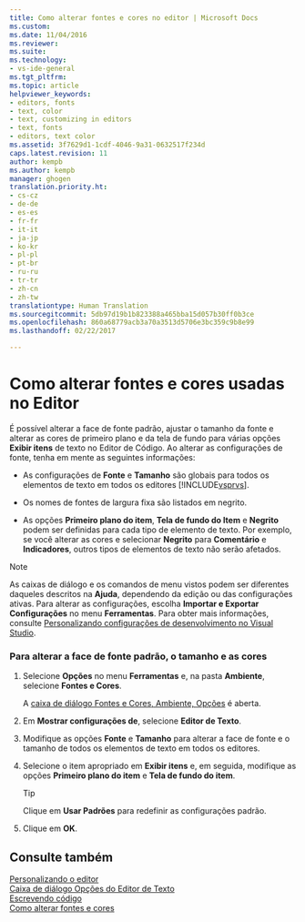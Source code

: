 ```yaml
---
title: Como alterar fontes e cores no editor | Microsoft Docs
ms.custom: 
ms.date: 11/04/2016
ms.reviewer: 
ms.suite: 
ms.technology:
- vs-ide-general
ms.tgt_pltfrm: 
ms.topic: article
helpviewer_keywords:
- editors, fonts
- text, color
- text, customizing in editors
- text, fonts
- editors, text color
ms.assetid: 3f7629d1-1cdf-4046-9a31-0632517f234d
caps.latest.revision: 11
author: kempb
ms.author: kempb
manager: ghogen
translation.priority.ht:
- cs-cz
- de-de
- es-es
- fr-fr
- it-it
- ja-jp
- ko-kr
- pl-pl
- pt-br
- ru-ru
- tr-tr
- zh-cn
- zh-tw
translationtype: Human Translation
ms.sourcegitcommit: 5db97d19b1b823388a465bba15d057b30ff0b3ce
ms.openlocfilehash: 860a68779acb3a70a3513d5706e3bc359c9b8e99
ms.lasthandoff: 02/22/2017

---
```

# <a name="how-to-change-fonts-and-colors-in-the-editor"></a>Como alterar fontes e cores usadas no Editor
É possível alterar a face de fonte padrão, ajustar o tamanho da fonte e alterar as cores de primeiro plano e da tela de fundo para várias opções **Exibir itens** de texto no Editor de Código. Ao alterar as configurações de fonte, tenha em mente as seguintes informações:  
  
-   As configurações de **Fonte** e **Tamanho** são globais para todos os elementos de texto em todos os editores [!INCLUDE[vsprvs](../../code-quality/includes/vsprvs_md.md)].  
  
-   Os nomes de fontes de largura fixa são listados em negrito.  
  
-   As opções **Primeiro plano do item**, **Tela de fundo do Item** e **Negrito** podem ser definidas para cada tipo de elemento de texto. Por exemplo, se você alterar as cores e selecionar **Negrito** para **Comentário** e **Indicadores**, outros tipos de elementos de texto não serão afetados.  
  
> [!NOTE]
>  As caixas de diálogo e os comandos de menu vistos podem ser diferentes daqueles descritos na **Ajuda**, dependendo da edição ou das configurações ativas. Para alterar as configurações, escolha **Importar e Exportar Configurações** no menu **Ferramentas**. Para obter mais informações, consulte [Personalizando configurações de desenvolvimento no Visual Studio](http://msdn.microsoft.com/en-us/22c4debb-4e31-47a8-8f19-16f328d7dcd3).  
  
### <a name="to-change-the-default-font-face-size-and-colors"></a>Para alterar a face de fonte padrão, o tamanho e as cores  
  
1.  Selecione **Opções** no menu **Ferramentas** e, na pasta **Ambiente**, selecione **Fontes e Cores**.  
  
     A [caixa de diálogo Fontes e Cores, Ambiente, Opções](../../ide/reference/fonts-and-colors-environment-options-dialog-box.md) é aberta.  
  
2.  Em **Mostrar configurações de**, selecione **Editor de Texto**.  
  
3.  Modifique as opções **Fonte** e **Tamanho** para alterar a face de fonte e o tamanho de todos os elementos de texto em todos os editores.  
  
4.  Selecione o item apropriado em **Exibir itens** e, em seguida, modifique as opções **Primeiro plano do item** e **Tela de fundo do item**.  
  
    > [!TIP]
    >  Clique em **Usar Padrões** para redefinir as configurações padrão.  
  
5.  Clique em **OK**.  
  
## <a name="see-also"></a>Consulte também  
 [Personalizando o editor](../../ide/customizing-the-editor.md)   
 [Caixa de diálogo Opções do Editor de Texto](../../ide/reference/text-editor-options-dialog-box.md)   
 [Escrevendo código](../../ide/writing-code-in-the-code-and-text-editor.md)   
 [Como alterar fontes e cores](../../ide/how-to-change-fonts-and-colors-in-visual-studio.md)
